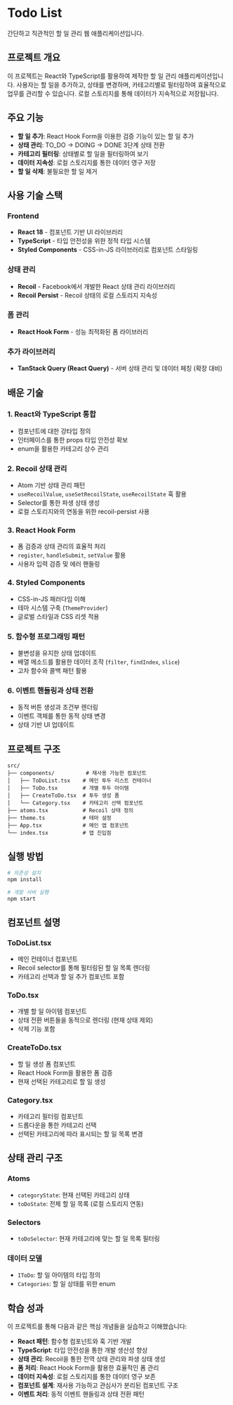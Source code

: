 # Todo List

간단하고 직관적인 할 일 관리 웹 애플리케이션입니다.

## 프로젝트 개요

이 프로젝트는 React와 TypeScript를 활용하여 제작한 할 일 관리 애플리케이션입니다. 사용자는 할 일을 추가하고, 상태를 변경하며, 카테고리별로 필터링하여 효율적으로 업무를 관리할 수 있습니다. 로컬 스토리지를 통해 데이터가 지속적으로 저장됩니다.

## 주요 기능

- **할 일 추가**: React Hook Form을 이용한 검증 기능이 있는 할 일 추가
- **상태 관리**: TO_DO → DOING → DONE 3단계 상태 전환
- **카테고리 필터링**: 상태별로 할 일을 필터링하여 보기
- **데이터 지속성**: 로컬 스토리지를 통한 데이터 영구 저장
- **할 일 삭제**: 불필요한 할 일 제거

## 사용 기술 스택

### Frontend

- **React 18** - 컴포넌트 기반 UI 라이브러리
- **TypeScript** - 타입 안전성을 위한 정적 타입 시스템
- **Styled Components** - CSS-in-JS 라이브러리로 컴포넌트 스타일링

### 상태 관리

- **Recoil** - Facebook에서 개발한 React 상태 관리 라이브러리
- **Recoil Persist** - Recoil 상태의 로컬 스토리지 지속성

### 폼 관리

- **React Hook Form** - 성능 최적화된 폼 라이브러리

### 추가 라이브러리

- **TanStack Query (React Query)** - 서버 상태 관리 및 데이터 페칭 (확장 대비)

## 배운 기술

### 1. **React와 TypeScript 통합**

- 컴포넌트에 대한 강타입 정의
- 인터페이스를 통한 props 타입 안전성 확보
- enum을 활용한 카테고리 상수 관리

### 2. **Recoil 상태 관리**

- Atom 기반 상태 관리 패턴
- `useRecoilValue`, `useSetRecoilState`, `useRecoilState` 훅 활용
- Selector를 통한 파생 상태 생성
- 로컬 스토리지와의 연동을 위한 recoil-persist 사용

### 3. **React Hook Form**

- 폼 검증과 상태 관리의 효율적 처리
- `register`, `handleSubmit`, `setValue` 활용
- 사용자 입력 검증 및 에러 핸들링

### 4. **Styled Components**

- CSS-in-JS 패러다임 이해
- 테마 시스템 구축 (`ThemeProvider`)
- 글로벌 스타일과 CSS 리셋 적용

### 5. **함수형 프로그래밍 패턴**

- 불변성을 유지한 상태 업데이트
- 배열 메소드를 활용한 데이터 조작 (`filter`, `findIndex`, `slice`)
- 고차 함수와 콜백 패턴 활용

### 6. **이벤트 핸들링과 상태 전환**

- 동적 버튼 생성과 조건부 렌더링
- 이벤트 객체를 통한 동적 상태 변경
- 상태 기반 UI 업데이트

## 프로젝트 구조

```
src/
├── components/          # 재사용 가능한 컴포넌트
│   ├── ToDoList.tsx    # 메인 투두 리스트 컨테이너
│   ├── ToDo.tsx        # 개별 투두 아이템
│   ├── CreateToDo.tsx  # 투두 생성 폼
│   └── Category.tsx    # 카테고리 선택 컴포넌트
├── atoms.tsx           # Recoil 상태 정의
├── theme.ts            # 테마 설정
├── App.tsx             # 메인 앱 컴포넌트
└── index.tsx           # 앱 진입점
```

## 실행 방법

```bash
# 의존성 설치
npm install

# 개발 서버 실행
npm start
```

## 컴포넌트 설명

### ToDoList.tsx
- 메인 컨테이너 컴포넌트
- Recoil selector를 통해 필터링된 할 일 목록 렌더링
- 카테고리 선택과 할 일 추가 컴포넌트 포함

### ToDo.tsx
- 개별 할 일 아이템 컴포넌트
- 상태 전환 버튼들을 동적으로 렌더링 (현재 상태 제외)
- 삭제 기능 포함

### CreateToDo.tsx
- 할 일 생성 폼 컴포넌트
- React Hook Form을 활용한 폼 검증
- 현재 선택된 카테고리로 할 일 생성

### Category.tsx
- 카테고리 필터링 컴포넌트
- 드롭다운을 통한 카테고리 선택
- 선택된 카테고리에 따라 표시되는 할 일 목록 변경

## 상태 관리 구조

### Atoms
- `categoryState`: 현재 선택된 카테고리 상태
- `toDoState`: 전체 할 일 목록 (로컬 스토리지 연동)

### Selectors
- `toDoSelector`: 현재 카테고리에 맞는 할 일 목록 필터링

### 데이터 모델
- `IToDo`: 할 일 아이템의 타입 정의
- `Categories`: 할 일 상태를 위한 enum

## 학습 성과

이 프로젝트를 통해 다음과 같은 핵심 개념들을 실습하고 이해했습니다:

- **React 패턴**: 함수형 컴포넌트와 훅 기반 개발
- **TypeScript**: 타입 안전성을 통한 개발 생산성 향상
- **상태 관리**: Recoil을 통한 전역 상태 관리와 파생 상태 생성
- **폼 처리**: React Hook Form을 활용한 효율적인 폼 관리
- **데이터 지속성**: 로컬 스토리지를 통한 데이터 영구 보존
- **컴포넌트 설계**: 재사용 가능하고 관심사가 분리된 컴포넌트 구조
- **이벤트 처리**: 동적 이벤트 핸들링과 상태 전환 패턴